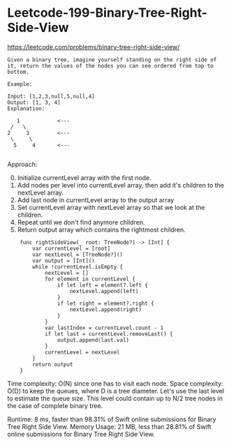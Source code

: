 # Leetcode-199-Binary-Tree-Right-Side-View
https://leetcode.com/problems/binary-tree-right-side-view/

```
Given a binary tree, imagine yourself standing on the right side of it, return the values of the nodes you can see ordered from top to bottom.

Example:

Input: [1,2,3,null,5,null,4]
Output: [1, 3, 4]
Explanation:

   1            <---
 /   \
2     3         <---
 \     \
  5     4       <---
  
```

Approach: 

0. Initialize currentLevel array with the first node.
1. Add nodes per level into currentLevel array, then add it's children to the nextLevel array.
2. Add last node in currentLevel array to the output array
3. Set currentLevel array with nextLevel array so that we look at the children.
4. Repeat until we don't find anymore children.
5. Return output array which contains the rightmost children.


```
    func rightSideView(_ root: TreeNode?) -> [Int] {
        var currentLevel = [root]
        var nextLevel = [TreeNode?]()
        var output = [Int]()
        while !currentLevel.isEmpty {
            nextLevel = []
            for element in currentLevel {
                if let left = element?.left {
                    nextLevel.append(left)
                }
                if let right = element?.right {
                    nextLevel.append(right)
                }
            }
            var lastIndex = currentLevel.count - 1
            if let last = currentLevel.removeLast() {
                output.append(last.val)
            }
            currentLevel = nextLevel
        }
        return output
    }
```

Time complexity: O(N) since one has to visit each node.
Space complexity: O(D) to keep the queues, where D is a tree diameter. Let's use the last level to estimate the queue size. This level could contain up to N/2 tree nodes in the case of complete binary tree.

Runtime: 8 ms, faster than 98.31% of Swift online submissions for Binary Tree Right Side View.
Memory Usage: 21 MB, less than 28.81% of Swift online submissions for Binary Tree Right Side View.
